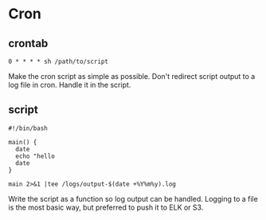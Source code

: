 # Cron

## crontab

`0 * * * * sh /path/to/script`

Make the cron script as simple as possible. Don't redirect script output to a log file in cron. Handle it in the script.

## script

```
#!/bin/bash

main() {
  date
  echo "hello
  date
}

main 2>&1 |tee /logs/output-$(date +%Y%m%y).log
```

Write the script as a function so log output can be handled. Logging to a file is the most basic way, but preferred to push it to ELK or S3.
